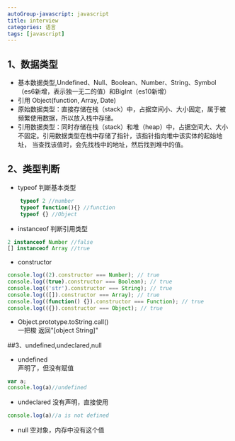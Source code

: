 ```yaml
---
autoGroup-javascript: javascript  
title: interview
categories: 语言
tags: [javascript]
--- 
```

 
<Meta/>  
 
## 1、数据类型
* 基本数据类型,Undefined、Null、Boolean、Number、String、Symbol（es6新增，表示独一无二的值）和BigInt（es10新增）
* 引用 Object(function, Array, Date)
* 原始数据类型：直接存储在栈（stack）中，占据空间小、大小固定，属于被频繁使用数据，所以放入栈中存储。
* 引用数据类型：同时存储在栈（stack）和堆（heap）中，占据空间大、大小不固定。引用数据类型在栈中存储了指针，该指针指向堆中该实体的起始地址，
当查找该值时，会先找栈中的地址，然后找到堆中的值。 

## 2、类型判断
* typeof  判断基本类型
```js
    typeof 2 //number   
    typeof function(){} //function  
    typeof {} //Object  
```
* instanceof  判断引用类型
```js
2 instanceof Number //false
[] instanceof Array //true
```
* constructor
```js
console.log((2).constructor === Number); // true
console.log((true).constructor === Boolean); // true
console.log(('str').constructor === String); // true
console.log(([]).constructor === Array); // true
console.log((function() {}).constructor === Function); // true
console.log(({}).constructor === Object); // true
```
* Object.prototype.toString.call()  
一把梭 返回"[object String]" 

##3、undefined,undeclared,null
* undefined  
声明了，但没有赋值
```js
var a;
console.log(a)//undefined
```
* undeclared
没有声明，直接使用  
```js
console.log(a)//a is not defined
```
* null
空对象，内存中没有这个值
